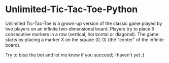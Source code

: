 # Unlimited-Tic-Tac-Toe-Python

Unlimited Tic-Tac-Toe is a grown-up version of the classic game played by two players on an infinite two-dimensional board. Players try to place 5 consecutive markers in a row (vertical, horizontal or diagonal). The game starts by placing a marker X on the square (0, 0) (the "center" of the infinite board).

Try to beat the bot and let me know if you succeed; I haven't yet ;)
